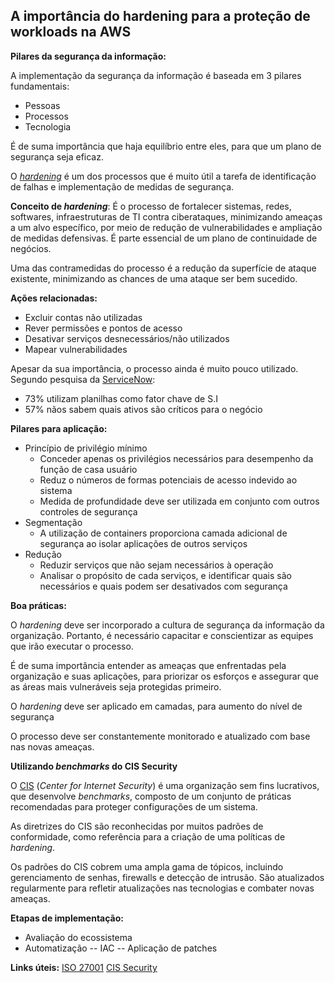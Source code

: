 ## A importância do hardening para a proteção de workloads na AWS

**Pilares da segurança da informação:**

A implementação da segurança da informação é baseada em 3 pilares fundamentais:  
 - Pessoas 
 - Processos 
 - Tecnologia 

É de suma importância que haja equilíbrio entre eles, para que um plano de segurança seja eficaz. 

O *[hardening](docs/Hardening.md)* é um dos processos que é muito útil a tarefa de identificação de falhas e implementação de medidas de segurança.  

**Conceito de *hardening***:
É o processo de fortalecer sistemas, redes, softwares, infraestruturas de TI contra ciberataques, minimizando ameaças a um alvo específico, por meio de redução de vulnerabilidades e ampliação de medidas defensivas.
É parte essencial de um plano de continuidade de negócios. 

Uma das contramedidas do processo é a redução da superfície de ataque existente, minimizando as chances de uma ataque ser bem sucedido. 

**Ações relacionadas:** 
 - Excluir contas não utilizadas 
 - Rever permissões e pontos de acesso 
 - Desativar serviços desnecessários/não utilizados 
 - Mapear vulnerabilidades
 
 Apesar da sua importância, o processo ainda é muito pouco utilizado. Segundo pesquisa da [ServiceNow](https://www.servicenow.com/content/dam/servicenow-assets/public/en-us/doc-type/resource-center/infographic/info-security-hygiene.pdf):
 -  73% utilizam planilhas como fator chave de S.I
 - 57% nãos sabem quais ativos são críticos para o negócio

 **Pilares para aplicação:**
  - Princípio de privilégio mínimo 
	   - Conceder apenas os privilégios necessários para desempenho da função de casa usuário 
	   - Reduz o números de formas potenciais de acesso indevido ao sistema 
	   - Medida de profundidade deve ser utilizada em conjunto com outros controles de segurança  
 - Segmentação 
	 -  A utilização de containers proporciona camada adicional de segurança ao isolar aplicações de outros serviços 
 - Redução 
	 -  Reduzir serviços que não sejam necessários à operação 
	 - Analisar o propósito de cada serviços, e identificar quais são necessários e quais podem ser desativados com segurança  
 
 **Boa práticas:**
 
 O  *hardening* deve ser incorporado a cultura de segurança da informação da organização. Portanto, é necessário capacitar e conscientizar as equipes que irão executar o processo. 
 
 É de suma importância entender as ameaças que enfrentadas pela organização e suas aplicações, para priorizar os esforços e assegurar que as áreas mais vulneráveis seja protegidas primeiro. 

O *hardening* deve ser aplicado em camadas, para aumento do nível de segurança  

O processo deve ser constantemente monitorado e atualizado com base nas novas ameaças. 

**Utilizando *benchmarks* do CIS Security** 

O [CIS](https://www.cisecurity.org/) (*Center for Internet Security*) é uma organização sem fins lucrativos, que desenvolve *benchmarks*, composto de um conjunto de práticas recomendadas para proteger configurações de um sistema. 

As diretrizes do CIS são reconhecidas por muitos padrões de conformidade, como referência para a criação de uma políticas de *hardening*.

Os padrões  do CIS cobrem uma ampla gama de tópicos, incluindo gerenciamento de senhas, firewalls e detecção de intrusão. São atualizados regularmente para refletir atualizações nas tecnologias e combater novas ameaças. 
 
 **Etapas de implementação:** 
 - Avaliação do ecossistema
 - Automatização 
  -- IAC
  -- Aplicação de patches 
  
**Links úteis:**
[ISO 27001](https://www.27001.pt/)
[CIS Security](https://www.cisecurity.org/)
